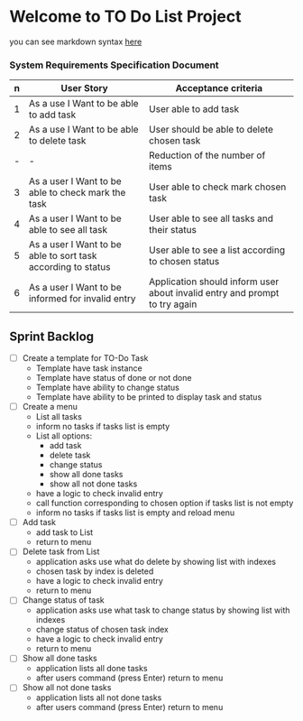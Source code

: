 # Welcome to TO Do List Project

you can see markdown syntax [here](https://github.com/marktext/marktext/blob/master/docs/MARKDOWN_SYNTAX.md)

### System Requirements Specification Document

n| User Story | Acceptance criteria
-|-|-
1| As a use I Want to be able to add task | User able to add task    
2| As a use I Want to be able to delete task  | User should be able to delete chosen task  
-| - | Reduction of the number of items
3| As a user I Want to be able to check mark the task  | User able to check mark chosen task
4| As a user I Want to be able to see all task  | User able to see all tasks and their status
5| As a user I Want to be able to sort task according to status | User able to see a list according to chosen status
6| As a user I Want to be informed for invalid entry | Application should inform user about invalid entry and prompt to try again

## Sprint Backlog

- [ ] Create a template for TO-Do Task
  - Template have task instance
  - Template have status of done or not done
  - Template have ability to change status
  - Template have ability to be printed to display task and status
- [ ] Create a menu
  - List all tasks
  - inform no tasks if tasks list is empty
  - List all options:
    - add task
    - delete task
    - change status
    - show all done tasks
    - show all not done tasks
  - have a logic to check invalid entry
  - call function corresponding to chosen option if tasks list is not empty
  - inform no tasks if tasks list is empty and reload menu
- [ ] Add task
  - add task to List
  - return to menu
- [ ] Delete task from List
  - application asks use what do delete by showing list with indexes
  - chosen task by index is deleted
  - have a logic to check invalid entry
  - return to menu
- [ ] Change status of task
  - application asks use what task to change status by showing list with indexes
  - change status of chosen task index
  - have a logic to check invalid entry
  - return to menu
- [ ] Show all done tasks
  - application lists all done tasks
  - after users command (press Enter) return to menu
- [ ] Show all not done tasks
  - application lists all not done tasks
  - after users command (press Enter) return to menu

